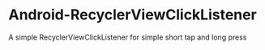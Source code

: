 # Android-RecyclerViewClickListener
A simple RecyclerViewClickListener for simple short tap and long press
